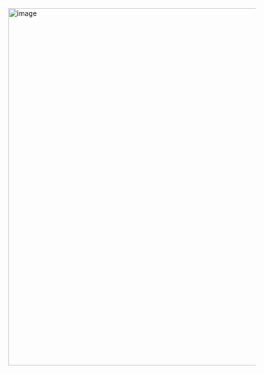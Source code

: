 <img width="1218" height="728" alt="image" src="https://github.com/user-attachments/assets/ed61d35b-12fa-4697-9916-1d0d0ffcb9fd" />
